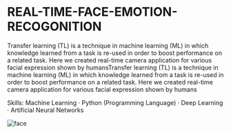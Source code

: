 # REAL-TIME-FACE-EMOTION-RECOGONITION

Transfer learning (TL) is a technique in machine learning (ML) in which knowledge learned from a task is re-used in order to boost performance on a related task. 
Here we created real-time camera application for various facial expression shown by humansTransfer learning (TL) is a technique in machine learning (ML) in which 
knowledge learned from a task is re-used in order to boost performance on a related task. Here we created real-time camera application for various 
facial expression shown by humans


Skills: Machine Learning · Python (Programming Language) · Deep Learning · Artificial Neural Networks


![face](https://github.com/JanyaMehta/REAL-TIME-FACE-EMOTION-RECOGONITION/assets/54683817/7e0e858e-365b-4bcc-aa96-51051989dbd9)
